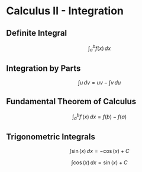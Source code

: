 # Calculus II - Integration

## Definite Integral

$$
\int_a^b f(x) \, dx
$$

## Integration by Parts

$$
\int u \, dv = uv - \int v \, du
$$

## Fundamental Theorem of Calculus

$$
\int_a^b f'(x) \, dx = f(b) - f(a)
$$

## Trigonometric Integrals

$$
\int \sin(x) \, dx = -\cos(x) + C
$$

$$
\int \cos(x) \, dx = \sin(x) + C
$$
